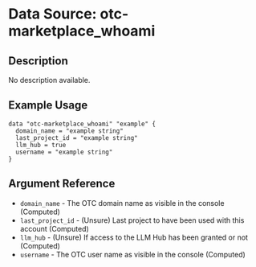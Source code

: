 # Data Source: otc-marketplace_whoami

## Description

No description available.

## Example Usage

```hcl
data "otc-marketplace_whoami" "example" {
  domain_name = "example string"
  last_project_id = "example string"
  llm_hub = true
  username = "example string"
}
```

## Argument Reference

- `domain_name` - The OTC domain name as visible in the console
  (Computed)
- `last_project_id` - (Unsure) Last project to have been used with this account
  (Computed)
- `llm_hub` - (Unsure) If access to the LLM Hub has been granted or not
  (Computed)
- `username` - The OTC user name as visible in the console
  (Computed)
